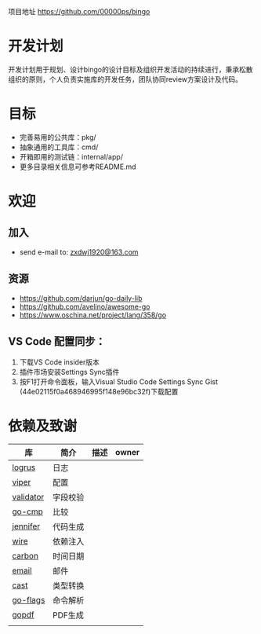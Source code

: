 项目地址 <https://github.com/00000ps/bingo>

# 开发计划
开发计划用于规划、设计bingo的设计目标及组织开发活动的持续进行，秉承松散组织的原则，个人负责实施库的开发任务，团队协同review方案设计及代码。

# 目标
* 完善易用的公共库：pkg/
* 抽象通用的工具库：cmd/
* 开箱即用的测试链：internal/app/
* 更多目录相关信息可参考README.md

# 欢迎
## 加入
- send e-mail to: zxdwj1920@163.com

## 资源
- https://github.com/darjun/go-daily-lib
- https://github.com/avelino/awesome-go
- https://www.oschina.net/project/lang/358/go
 
## VS Code 配置同步：
1. 下载VS Code insider版本
2. 插件市场安装Settings Sync插件
3. 按F1打开命令面板，输入Visual Studio Code Settings Sync Gist (44e02115f0a468946995f148e96bc32f)下载配置

# 依赖及致谢
| 库                                                      | 简介     | 描述 | owner |
| ------------------------------------------------------- | -------- | ---- | ----- |
| [logrus](https://github.com/sirupsen/logrus)            | 日志     |      |       |
| [viper](https://github.com/spf13/viper)                 | 配置     |      |       |
| [validator](https://github.com/go-playground/validator) | 字段校验 |      |       |
| [go-cmp](https://github.com/com/google/go-cmp/cmp)      | 比较     |      |       |
| [jennifer](https://github.com/dave/jennifer)            | 代码生成 |      |       |
| [wire](https://github.com/google/wire/cmd/wire)         | 依赖注入 |      |       |
| [carbon](https://github.com/uniplaces/carbon)           | 时间日期 |      |       |
| [email](https://github.com/jordan-wright/email)         | 邮件     |      |       |
| [cast](https://github.com/spf13/cast)                   | 类型转换 |      |       |
| [go-flags](https://github.com/jessevdk/go-flags)        | 命令解析 |      |       |
| [gopdf](https://https://github.com/signintech/gopdf)    | PDF生成  |      |       |
| [](https://)                                            |          |      |       |
